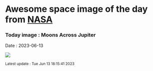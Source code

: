
# Awesome space image of the day from [NASA](https://api.nasa.gov/)

### Today image : Moons Across Jupiter
Date : 2023-06-13

![](https://www.youtube.com/embed/YEXuGgRCyS0?rel=0)

<small>Latest update : Tue Jun 13 18:15:41 2023</small>
        